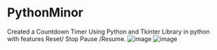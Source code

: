 # PythonMinor
Created a Countdown Timer Using Python and Tkinter Library in python with features Reset/ Stop Pause /Resume.
![image](https://user-images.githubusercontent.com/110999583/219864652-5af8bb0d-b555-4c94-bec9-2fa3c1fa186b.png)
![image](https://user-images.githubusercontent.com/110999583/219864711-0a54d111-c990-4479-88b9-347d1446fc8a.png)
